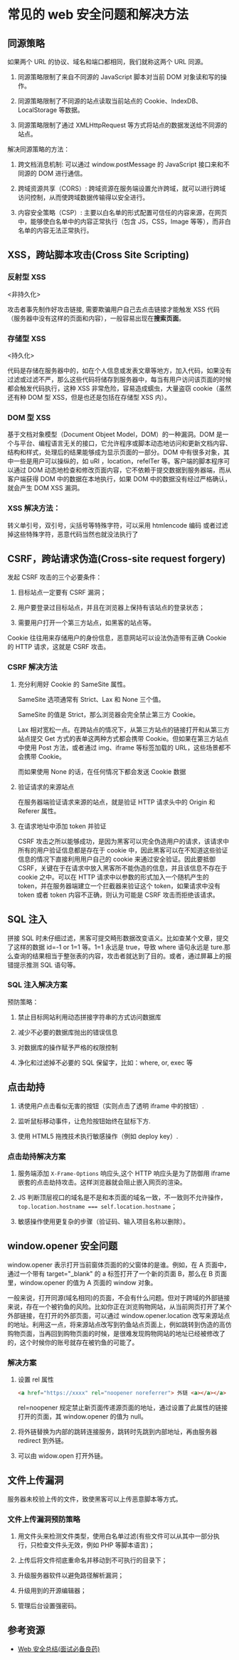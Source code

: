 # 常见的 web 安全问题和解决方法

## 同源策略

如果两个 URL 的协议、域名和端口都相同，我们就称这两个 URL 同源。

1. 同源策略限制了来自不同源的 JavaScript 脚本对当前 DOM 对象读和写的操作。

2. 同源策略限制了不同源的站点读取当前站点的 Cookie、IndexDB、LocalStorage 等数据。

3. 同源策略限制了通过 XMLHttpRequest 等方式将站点的数据发送给不同源的站点。

解决同源策略的方法：

1. 跨文档消息机制: 可以通过 window.postMessage 的 JavaScript 接口来和不同源的 DOM 进行通信。

2. 跨域资源共享（CORS）: 跨域资源在服务端设置允许跨域，就可以进行跨域访问控制，从而使跨域数据传输得以安全进行。

3. 内容安全策略（CSP）: 主要以白名单的形式配置可信任的内容来源，在网页中，能够使白名单中的内容正常执行（包含 JS，CSS，Image 等等），而非白名单的内容无法正常执行。

## XSS，跨站脚本攻击(Cross Site Scripting)

### 反射型 XSS

<非持久化>

攻击者事先制作好攻击链接, 需要欺骗用户自己去点击链接才能触发 XSS 代码（服务器中没有这样的页面和内容），一般容易出现在**搜索页面**。

### 存储型 XSS

<持久化>

代码是存储在服务器中的，如在个人信息或发表文章等地方，加入代码，如果没有过滤或过滤不严，那么这些代码将储存到服务器中，每当有用户访问该页面的时候都会触发代码执行，这种 XSS 非常危险，容易造成蠕虫，大量盗窃 cookie（虽然还有种 DOM 型 XSS，但是也还是包括在存储型 XSS 内）。

### DOM 型 XSS

基于文档对象模型（Document Objeet Model，DOM）的一种漏洞。DOM 是一个与平台、编程语言无关的接口，它允许程序或脚本动态地访问和更新文档内容、结构和样式，处理后的结果能够成为显示页面的一部分。DOM 中有很多对象，其中一些是用户可以操纵的，如 uRI ，location，refelTer 等。客户端的脚本程序可以通过 DOM 动态地检查和修改页面内容，它不依赖于提交数据到服务器端，而从客户端获得 DOM 中的数据在本地执行，如果 DOM 中的数据没有经过严格确认，就会产生 DOM XSS 漏洞。

### XSS 解决方法：

转义单引号，双引号，尖括号等特殊字符，可以采用 htmlencode 编码 或者过滤掉这些特殊字符，恶意代码当然也就没法执行了

## CSRF，跨站请求伪造(Cross-site request forgery)

发起 CSRF 攻击的三个必要条件：

1. 目标站点一定要有 CSRF 漏洞；

2. 用户要登录过目标站点，并且在浏览器上保持有该站点的登录状态；

3. 需要用户打开一个第三方站点，如黑客的站点等。

Cookie 往往用来存储用户的身份信息，恶意网站可以设法伪造带有正确 Cookie 的 HTTP 请求，这就是 CSRF 攻击。

### CSRF 解决方法

1. 充分利用好 Cookie 的 SameSite 属性。


    SameSite 选项通常有 Strict、Lax 和 None 三个值。

    SameSite 的值是 Strict，那么浏览器会完全禁止第三方 Cookie。

    Lax 相对宽松一点。在跨站点的情况下，从第三方站点的链接打开和从第三方站点提交 Get 方式的表单这两种方式都会携带 Cookie。但如果在第三方站点中使用 Post 方法，或者通过 img、iframe 等标签加载的 URL，这些场景都不会携带 Cookie。

    而如果使用 None 的话，在任何情况下都会发送 Cookie 数据

2. 验证请求的来源站点

   在服务器端验证请求来源的站点，就是验证 HTTP 请求头中的 Origin 和 Referer 属性。

3. 在请求地址中添加 token 并验证

   CSRF 攻击之所以能够成功，是因为黑客可以完全伪造用户的请求，该请求中所有的用户验证信息都是存在于 cookie 中，因此黑客可以在不知道这些验证信息的情况下直接利用用户自己的 cookie 来通过安全验证。因此要抵御 CSRF，关键在于在请求中放入黑客所不能伪造的信息，并且该信息不存在于 cookie 之中。可以在 HTTP 请求中以参数的形式加入一个随机产生的 token，并在服务器端建立一个拦截器来验证这个 token，如果请求中没有 token 或者 token 内容不正确，则认为可能是 CSRF 攻击而拒绝该请求。

## SQL 注入

拼接 SQL 时未仔细过滤，黑客可提交畸形数据改变语义。比如查某个文章，提交了这样的数据 id=-1 or 1=1 等。1=1 永远是 true，导致 where 语句永远是 ture.那么查询的结果相当于整张表的内容，攻击者就达到了目的。或者，通过屏幕上的报错提示推测 SQL 语句等。

### SQL 注入解决方案

预防策略：

1. 禁止目标网站利用动态拼接字符串的方式访问数据库

2. 减少不必要的数据库抛出的错误信息

3. 对数据库的操作赋予严格的权限控制

4. 净化和过滤掉不必要的 SQL 保留字，比如：where, or, exec 等

## 点击劫持

1. 诱使用户点击看似无害的按钮（实则点击了透明 iframe 中的按钮）.

2. 监听鼠标移动事件，让危险按钮始终在鼠标下方.

3. 使用 HTML5 拖拽技术执行敏感操作（例如 deploy key）.

### 点击劫持解决方案

1. 服务端添加 `X-Frame-Options` 响应头,这个 HTTP 响应头是为了防御用 iframe 嵌套的点击劫持攻击。这样浏览器就会阻止嵌入网页的渲染。

2. JS 判断顶层视口的域名是不是和本页面的域名一致，不一致则不允许操作，`top.location.hostname === self.location.hostname`；

3. 敏感操作使用更复杂的步骤（验证码、输入项目名称以删除）。

## window.opener 安全问题

window.opener 表示打开当前窗体页面的的父窗体的是谁。例如，在 A 页面中，通过一个带有 target="\_blank" 的 a 标签打开了一个新的页面 B，那么在 B 页面里，window.opener 的值为 A 页面的 window 对象。

一般来说，打开同源(域名相同)的页面，不会有什么问题。但对于跨域的外部链接来说，存在一个被钓鱼的风险。比如你正在浏览购物网站，从当前网页打开了某个外部链接，在打开的外部页面，可以通过 window.opener.location 改写来源站点的地址。利用这一点，将来源站点改写到钓鱼站点页面上，例如跳转到伪造的高仿购物页面，当再回到购物页面的时候，是很难发现购物网站的地址已经被修改了的，这个时候你的账号就存在被钓鱼的可能了。

### 解决方案

1. 设置 rel 属性

   ```html
   <a href="https://xxxx" rel="noopener noreferrer"> 外链 <a></a></a>
   ```

   rel=noopener 规定禁止新页面传递源页面的地址，通过设置了此属性的链接打开的页面，其 window.opener 的值为 null。

2. 将外链替换为内部的跳转连接服务，跳转时先跳到内部地址，再由服务器 redirect 到外链。

3. 可以由 widow.open 打开外链。

## 文件上传漏洞

服务器未校验上传的文件，致使黑客可以上传恶意脚本等方式。

### 文件上传漏洞预防策略

1. 用文件头来检测文件类型，使用白名单过滤(有些文件可以从其中一部分执行，只检查文件头无效，例如 PHP 等脚本语言)；

2. 上传后将文件彻底重命名并移动到不可执行的目录下；

3. 升级服务器软件以避免路径解析漏洞；

4. 升级用到的开源编辑器；

5. 管理后台设置强密码。

## 参考资源

- [Web 安全总结(面试必备良药)](https://mp.weixin.qq.com/s/wUPbypi3Ewa-yKhp3ZoEaw)

